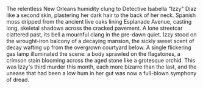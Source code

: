 The relentless New Orleans humidity clung to Detective Isabella "Izzy" Diaz like a second skin, plastering her dark hair to the back of her neck.  Spanish moss dripped from the ancient live oaks lining Esplanade Avenue, casting long, skeletal shadows across the cracked pavement.  A lone streetcar clattered past, its bell a mournful clang in the pre-dawn quiet.  Izzy stood on the wrought-iron balcony of a decaying mansion, the sickly sweet scent of decay wafting up from the overgrown courtyard below.  A single flickering gas lamp illuminated the scene: a body sprawled on the flagstones, a crimson stain blooming across the aged stone like a grotesque orchid.  This was Izzy's third murder this month, each more bizarre than the last, and the unease that had been a low hum in her gut was now a full-blown symphony of dread.
